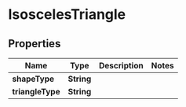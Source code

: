 

# IsoscelesTriangle


## Properties

| Name | Type | Description | Notes |
|------------ | ------------- | ------------- | -------------|
|**shapeType** | **String** |  |  |
|**triangleType** | **String** |  |  |



